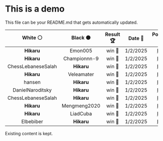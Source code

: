 # This is a demo

This file can be your README.md that gets automatically updated.

<!--START_SECTION:chessStats-->
<!-- Automatically generated with https://github.com/Balastrong/chess-stats-action -->

| White ⚪ | Black ⚫ | Result 🏆 | Date 📅 | Position 🗺️ |
|:---:|:---:|:---:|:---:|:---:|
| **Hikaru** | Emon005 | win 🥇 | 1/2/2025 | <a href="http://www.ee.unb.ca/cgi-bin/tervo/fen.pl?select=1r1R2k1/5Npp/p3Pp2/2b1p3/2p5/8/PPP3PP/2K2R2 b - - 0 22">Link</a> |
| **Hikaru** | Championnn-9 | win 🥇 | 1/2/2025 | <a href="http://www.ee.unb.ca/cgi-bin/tervo/fen.pl?select=8/8/p7/1p1P4/1P6/kBP5/P4BPP/2b3K1 b - - 0 40">Link</a> |
| ChessLebaneseSalah | **Hikaru** | win 🥇 | 1/2/2025 | <a href="http://www.ee.unb.ca/cgi-bin/tervo/fen.pl?select=3r4/8/1p6/2pP1kp1/2P5/PR3K1P/1p1n4/8 w - - 2 47">Link</a> |
| **Hikaru** | Veleamater | win 🥇 | 1/2/2025 | <a href="http://www.ee.unb.ca/cgi-bin/tervo/fen.pl?select=2R5/p2R4/1pk4p/2N1p3/2Kn4/6r1/PPP5/8 b - - 7 36">Link</a> |
| hansen | **Hikaru** | win 🥇 | 1/2/2025 | <a href="http://www.ee.unb.ca/cgi-bin/tervo/fen.pl?select=6k1/5p2/2pbp1p1/7p/2P4P/1Q1B1KP1/P5q1/8 w - - 5 55">Link</a> |
| DanielNaroditsky | **Hikaru** | win 🥇 | 1/2/2025 | <a href="http://www.ee.unb.ca/cgi-bin/tervo/fen.pl?select=4bk2/p4p1p/2r2P2/4P3/8/2R2K2/2p4P/8 w - - 2 46">Link</a> |
| ChessLebaneseSalah | **Hikaru** | win 🥇 | 1/2/2025 | <a href="http://www.ee.unb.ca/cgi-bin/tervo/fen.pl?select=r3r3/pp3k1p/3p1pb1/q1pP4/2n5/2P5/P2QNPP1/2KR1B1R w - - 0 18">Link</a> |
| **Hikaru** | Mengmeng2020 | win 🥇 | 1/2/2025 | <a href="http://www.ee.unb.ca/cgi-bin/tervo/fen.pl?select=8/pp2R3/3Q1kqp/2p5/6n1/8/PPP3PP/6K1 b - - 6 29">Link</a> |
| **Hikaru** | LiadCuba | win 🥇 | 1/2/2025 | <a href="http://www.ee.unb.ca/cgi-bin/tervo/fen.pl?select=8/p7/8/2p5/4Qpk1/3P4/PPP4K/8 b - - 0 44">Link</a> |
| Elbebiber | **Hikaru** | win 🥇 | 1/2/2025 | <a href="http://www.ee.unb.ca/cgi-bin/tervo/fen.pl?select=8/6bp/4p3/8/1p5k/3q4/K7/1q6 w - - 0 53">Link</a> |

<!--END_SECTION:chessStats-->

Existing content is kept.
